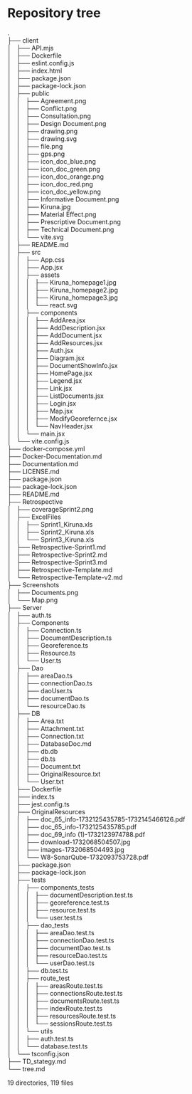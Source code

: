 # Repository tree  
  
.  
├── client  
│   ├── API.mjs  
│   ├── Dockerfile  
│   ├── eslint.config.js  
│   ├── index.html  
│   ├── package.json  
│   ├── package-lock.json  
│   ├── public  
│   │   ├── Agreement.png  
│   │   ├── Conflict.png  
│   │   ├── Consultation.png  
│   │   ├── Design Document.png  
│   │   ├── drawing.png  
│   │   ├── drawing.svg  
│   │   ├── file.png  
│   │   ├── gps.png  
│   │   ├── icon_doc_blue.png  
│   │   ├── icon_doc_green.png  
│   │   ├── icon_doc_orange.png  
│   │   ├── icon_doc_red.png  
│   │   ├── icon_doc_yellow.png  
│   │   ├── Informative Document.png  
│   │   ├── Kiruna.jpg  
│   │   ├── Material Effect.png  
│   │   ├── Prescriptive Document.png  
│   │   ├── Technical Document.png  
│   │   └── vite.svg  
│   ├── README.md  
│   ├── src  
│   │   ├── App.css  
│   │   ├── App.jsx  
│   │   ├── assets  
│   │   │   ├── Kiruna_homepage1.jpg  
│   │   │   ├── Kiruna_homepage2.jpg  
│   │   │   ├── Kiruna_homepage3.jpg  
│   │   │   └── react.svg  
│   │   ├── components  
│   │   │   ├── AddArea.jsx  
│   │   │   ├── AddDescription.jsx  
│   │   │   ├── AddDocument.jsx  
│   │   │   ├── AddResources.jsx  
│   │   │   ├── Auth.jsx  
│   │   │   ├── Diagram.jsx  
│   │   │   ├── DocumentShowInfo.jsx  
│   │   │   ├── HomePage.jsx  
│   │   │   ├── Legend.jsx  
│   │   │   ├── Link.jsx  
│   │   │   ├── ListDocuments.jsx  
│   │   │   ├── Login.jsx  
│   │   │   ├── Map.jsx  
│   │   │   ├── ModifyGeorefernce.jsx  
│   │   │   └── NavHeader.jsx  
│   │   └── main.jsx  
│   └── vite.config.js  
├── docker-compose.yml  
├── Docker-Documentation.md  
├── Documentation.md  
├── LICENSE.md  
├── package.json  
├── package-lock.json  
├── README.md  
├── Retrospective  
│   ├── coverageSprint2.png  
│   ├── ExcelFiles  
│   │   ├── Sprint1_Kiruna.xls  
│   │   ├── Sprint2_Kiruna.xls  
│   │   └── Sprint3_Kiruna.xls  
│   ├── Retrospective-Sprint1.md  
│   ├── Retrospective-Sprint2.md  
│   ├── Retrospective-Sprint3.md  
│   ├── Retrospective-Template.md  
│   └── Retrospective-Template-v2.md  
├── Screenshots  
│   ├── Documents.png  
│   └── Map.png  
├── Server  
│   ├── auth.ts  
│   ├── Components  
│   │   ├── Connection.ts  
│   │   ├── DocumentDescription.ts  
│   │   ├── Georeference.ts  
│   │   ├── Resource.ts  
│   │   └── User.ts  
│   ├── Dao  
│   │   ├── areaDao.ts  
│   │   ├── connectionDao.ts  
│   │   ├── daoUser.ts  
│   │   ├── documentDao.ts  
│   │   └── resourceDao.ts  
│   ├── DB  
│   │   ├── Area.txt  
│   │   ├── Attachment.txt  
│   │   ├── Connection.txt  
│   │   ├── DatabaseDoc.md  
│   │   ├── db.db  
│   │   ├── db.ts  
│   │   ├── Document.txt  
│   │   ├── OriginalResource.txt  
│   │   └── User.txt  
│   ├── Dockerfile  
│   ├── index.ts  
│   ├── jest.config.ts  
│   ├── OriginalResources  
│   │   ├── doc_65_info-1732125435785-1732145466126.pdf  
│   │   ├── doc_65_info-1732125435785.pdf  
│   │   ├── doc_69_info (1)-1732123974788.pdf  
│   │   ├── download-1732068504507.jpg  
│   │   ├── images-1732068504493.jpg  
│   │   └── W8-SonarQube-1732093753728.pdf  
│   ├── package.json  
│   ├── package-lock.json  
│   ├── tests  
│   │   ├── components_tests  
│   │   │   ├── documentDescription.test.ts  
│   │   │   ├── georeference.test.ts  
│   │   │   ├── resource.test.ts  
│   │   │   └── user.test.ts  
│   │   ├── dao_tests  
│   │   │   ├── areaDao.test.ts  
│   │   │   ├── connectionDao.test.ts  
│   │   │   ├── documentDao.test.ts  
│   │   │   ├── resourceDao.test.ts  
│   │   │   └── userDao.test.ts  
│   │   ├── db.test.ts  
│   │   ├── route_test  
│   │   │   ├── areasRoute.test.ts  
│   │   │   ├── connectionsRoute.test.ts  
│   │   │   ├── documentsRoute.test.ts  
│   │   │   ├── indexRoute.test.ts  
│   │   │   ├── resourcesRoute.test.ts  
│   │   │   └── sessionsRoute.test.ts  
│   │   └── utils  
│   │       ├── auth.test.ts  
│   │       └── database.test.ts  
│   └── tsconfig.json  
├── TD_stategy.md  
└── tree.md  
  
19 directories, 119 files  
  